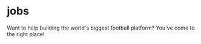 # jobs
Want to help building the world's biggest football platform? You've come to the right place!
